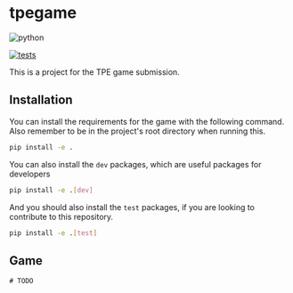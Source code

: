 tpegame
=======

![python](https://img.shields.io/badge/python-3.10-blue)

[![tests](https://github.com/Vitaman02/TPE-GamingPython/actions/workflows/python-app.yml/badge.svg?branch=main)](https://github.com/Vitaman02/TPE-GamingPython/actions/workflows/python-app.yml)

This is a project for the TPE game submission.

## Installation

You can install the requirements for the game with the following command.
Also remember to be in the project's root directory when running this.

```bash
pip install -e .
```

You can also install the `dev` packages, which are useful packages for developers

```bash
pip install -e .[dev]
```

And you should also install the `test` packages, if you are looking to contribute to this repository.

```bash
pip install -e .[test]
```


## Game
    # TODO
